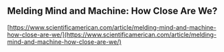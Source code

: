 ## Melding Mind and Machine: How Close Are We?
  
  [https://www.scientificamerican.com/article/melding-mind-and-machine-how-close-are-we/](https://www.scientificamerican.com/article/melding-mind-and-machine-how-close-are-we/)